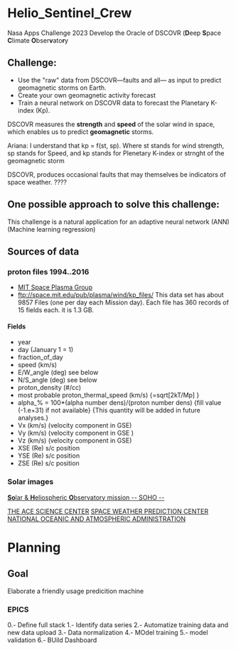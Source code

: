 # Helio_Sentinel_Crew
Nasa Apps Challenge 2023 Develop the Oracle of DSCOVR (**D**eep **S**pace **C**limate **O**bser**v**ato**r**y


 ## Challenge:
 - Use the "raw" data from DSCOVR—faults and all— as input to predict geomagnetic storms on Earth. 
 - Create your own geomagnetic activity forecast
 - Train a neural network on DSCOVR data to forecast the Planetary K-index (Kp).

 DSCOVR measures the **strength** and **speed** of the solar wind in space, which enables us to predict **geomagnetic** storms.

 Ariana: I understand that  kp = f(st, sp).  Where st stands for wind strength, sp stands for Speed, and kp stands for Plenetary K-index or strnght of the geomagnetic storm

 DSCOVR, produces occasional faults that may themselves be indicators of space weather.  ????

 ## One possible approach to solve this challenge:
 This challenge is a natural application for an adaptive neural network (ANN) (Machine learning regression)

 ## Sources of data
 ### proton files 1994..2016 
 - [MIT Space Plasma Group](https://web.mit.edu/space/www/wind/wind_data.html)
 - ftp://space.mit.edu/pub/plasma/wind/kp_files/
   This data set has about 9857 Files (one per day each Mission day). Each file has 360 records of 15 fields each. it is 1.3 GB.
#### Fields

  - year  
  - day (January 1 = 1) 
  - fraction_of_day  
  - speed (km/s)  
  - E/W_angle (deg) see below 
  - N/S_angle (deg) see below 
  - proton_density (#/cc) 
  - most probable proton_thermal_speed (km/s)  {=sqrt[2kT/Mp] }  
  - alpha_% = 100*(alpha number dens)/(proton number dens) 
       {fill value (-1.e+31) if not available} 
       {This quantity will be added in future analyses.}
  - Vx (km/s)  (velocity component in GSE)  
  - Vy (km/s)  (velocity component in GSE )
  - Vz (km/s)  (velocity component in GSE)
  - XSE (Re) s/c position
  - YSE (Re) s/c position
  - ZSE (Re) s/c position

### Solar images
[**So**lar & **H**eliospheric **O**bservatory mission -- SOHO --](https://www.nasa.gov/mission_pages/soho/index.html) 

[THE ACE SCIENCE CENTER](https://izw1.caltech.edu/ACE/ASC/)
[SPACE WEATHER PREDICTION CENTER NATIONAL OCEANIC AND ATMOSPHERIC ADMINISTRATION](https://www.swpc.noaa.gov/products/lasco-coronagraph)


# Planning
## Goal
Elaborate a friendly usage predicition machine 
### EPICS
0.- Define full stack
1.- Identify data series
2.- Automatize training data and new data upload
3.- Data normalization
4.- MOdel training
5.- model validation
6.- BUild Dashboard
